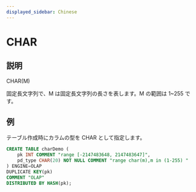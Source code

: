 ```yaml
---
displayed_sidebar: Chinese
---
```


# CHAR

## 説明

CHAR(M)

固定長文字列で、M は固定長文字列の長さを表します。M の範囲は 1~255 です。

## 例

テーブル作成時にカラムの型を CHAR として指定します。

```sql
CREATE TABLE charDemo (
    pk INT COMMENT "range [-2147483648, 2147483647]",
    pd_type CHAR(20) NOT NULL COMMENT "range char(m),m in (1-255) "
) ENGINE=OLAP 
DUPLICATE KEY(pk)
COMMENT "OLAP"
DISTRIBUTED BY HASH(pk);
```
